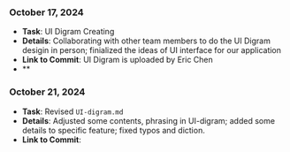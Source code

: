 ### October 17, 2024
- **Task**: UI Digram Creating 
- **Details**: Collaborating with other team members to do the UI Digram desigin in person; finialized the ideas of UI interface for our application 
- **Link to Commit**: UI Digram is uploaded by Eric Chen
- **

### October 21, 2024
- **Task**: Revised `UI-digram.md`
- **Details**: Adjusted some contents, phrasing in UI-digram; added some details to specific feature; fixed typos and diction.
- **Link to Commit**: 
